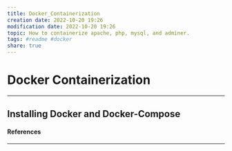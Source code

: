 ```yaml
---  
title: Docker_Containerization  
creation date: 2022-10-20 19:26  
modification date: 2022-10-20 19:26  
topic: How to containerize apache, php, mysql, and adminer.  
tags: #readme #docker  
share: true  
---  
```

# Docker Containerization  
---  
##  Installing Docker and Docker-Compose  
#### References  
---  
